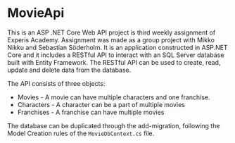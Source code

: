 # MovieApi

This is an ASP .NET Core Web API project is third weekly assignment of Experis Academy. Assignment was made as a group project with Mikko Nikku and Sebastian Söderholm. It is an application constructed in ASP.NET Core and it includes a RESTful API to interact with an SQL Server database built with Entity Framework. The RESTful API can be used to create, read, update and delete data from the database. 

The API consists of three objects:
- Movies - A movie can have multiple characters and one franchise.
- Characters - A character can be a part of multiple movies
- Franchises - A franchise can have multiple movies

The database can be duplicated through the add-migration, following the Model Creation rules of the `MovieDbContext.cs` file.
